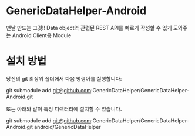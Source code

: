 # GenericDataHelper-Android
맨날 만드는 그것!! Data object와 관련된 REST API를 빠르게 작성할 수 있게 도와주는 Android Client용 Module

# 설치 방법
당신의 git 최상위 폴더에서 다음 명령어를 실행합니다:

 git submodule add git@github.com:GenericDataHelper/GenericDataHelper-Android.git
 
또는 아래와 같이 특정 디렉터리에 설치할 수 있습니다.

  git submodule add git@github.com:GenericDataHelper/GenericDataHelper-Android.git android/GenericDataHelper
